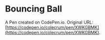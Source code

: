 # Bouncing Ball

A Pen created on CodePen.io. Original URL: [https://codepen.io/colecrum/pen/XWKGBMK](https://codepen.io/colecrum/pen/XWKGBMK).


